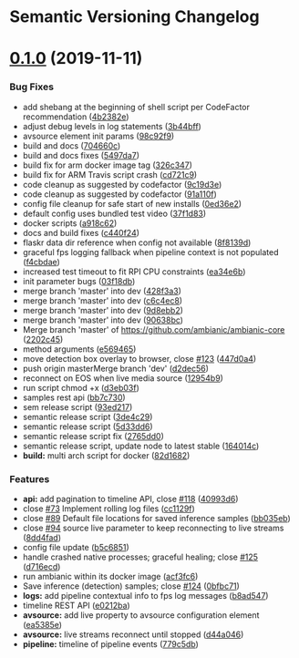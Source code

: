 # Semantic Versioning Changelog

# [0.1.0](https://github.com/ambianic/ambianic-edge/compare/v0.0.4...v0.1.0) (2019-11-11)


### Bug Fixes

* add shebang at the beginning of shell script per CodeFactor recommendation ([4b2382e](https://github.com/ambianic/ambianic-edge/commit/4b2382e2a3d9dc6dc2c24e711d2be8d35b3904cc))
* adjust debug levels in log statements ([3b44bff](https://github.com/ambianic/ambianic-edge/commit/3b44bff3bf814dc662c65c46954804c24d31eb0e))
* avsource element init params ([98c92f9](https://github.com/ambianic/ambianic-edge/commit/98c92f9a8262ddfbcc7e03dc0b3abdd07e469624))
* build and docs ([704660c](https://github.com/ambianic/ambianic-edge/commit/704660cc22ce6ae9b7ebc34dad0f95ee95f10c3a))
* build and docs fixes ([5497da7](https://github.com/ambianic/ambianic-edge/commit/5497da76fcd66d504961c97875c546e93da29cd6))
* build fix for arm docker image tag ([326c347](https://github.com/ambianic/ambianic-edge/commit/326c347f842c4c28c254a8adf882747a329d6dc8))
* build fix for ARM Travis script crash ([cd721c9](https://github.com/ambianic/ambianic-edge/commit/cd721c924824f974721656ac813bfb23ecc8ef33))
* code cleanup as suggested by codefactor ([9c19d3e](https://github.com/ambianic/ambianic-edge/commit/9c19d3e5c7cfc09968f112dd14db08dcfaeefda6))
* code cleanup as suggested by codefactor ([91a110f](https://github.com/ambianic/ambianic-edge/commit/91a110f2c6a70d828a1c93610c33543bf6265830))
* config file cleanup for safe start of new installs ([0ed36e2](https://github.com/ambianic/ambianic-edge/commit/0ed36e2df04db7238d06ac2173de9f9240bde5ee))
* default config uses bundled test video ([37f1d83](https://github.com/ambianic/ambianic-edge/commit/37f1d83414502313a1b9d940fa50a6c46203075c))
* docker scripts ([a918c62](https://github.com/ambianic/ambianic-edge/commit/a918c62e3cad20e06f9159da3150af8d2e830e86))
* docs and build fixes ([c440f24](https://github.com/ambianic/ambianic-edge/commit/c440f24d67a62f745286bdb72b872a0556361314))
* flaskr data dir reference when config not available ([8f8139d](https://github.com/ambianic/ambianic-edge/commit/8f8139d5354af03efe282e3752ec2e5f6d51b737))
* graceful fps logging fallback when pipeline context is not populated ([f4cbdae](https://github.com/ambianic/ambianic-edge/commit/f4cbdae4500cb891160496ad857dd36d9bd4ca8f))
* increased test timeout to fit RPI CPU constraints ([ea34e6b](https://github.com/ambianic/ambianic-edge/commit/ea34e6b1ccf392bdcc2c3caeeb4da2f5163ea527))
* init parameter bugs ([03f18db](https://github.com/ambianic/ambianic-edge/commit/03f18dbb7545444258434ddc6eb5e89b4bd3a9f9))
* merge branch 'master' into dev ([428f3a3](https://github.com/ambianic/ambianic-edge/commit/428f3a3ebcf8243700c67504ab0459c2d7a76520))
* merge branch 'master' into dev ([c6c4ec8](https://github.com/ambianic/ambianic-edge/commit/c6c4ec81a1d24fd60e9511bbf815d931ecebbc4a))
* merge branch 'master' into dev ([9d8ebb2](https://github.com/ambianic/ambianic-edge/commit/9d8ebb27367ef7f3e117229328bf6323d2a7ba63))
* merge branch 'master' into dev ([90638bc](https://github.com/ambianic/ambianic-edge/commit/90638bca2ccc36329794bce659d5ea34f929e567))
* Merge branch 'master' of https://github.com/ambianic/ambianic-core ([2202c45](https://github.com/ambianic/ambianic-edge/commit/2202c45969a43d4f8e95c35859e1ed44be7caa2d))
* method arguments ([e569465](https://github.com/ambianic/ambianic-edge/commit/e569465ceba26a4831e33f6b4c59e69d37009fe6))
* move detection box overlay to browser, close [#123](https://github.com/ambianic/ambianic-edge/issues/123) ([447d0a4](https://github.com/ambianic/ambianic-edge/commit/447d0a4e48b5a81aef7e589ce80cd46f03b5c87f))
* push origin masterMerge branch 'dev' ([d2dec56](https://github.com/ambianic/ambianic-edge/commit/d2dec567b56b5c3d449f5b3ba3ee6fe70c6a9ab1))
* reconnect on EOS when live media source ([12954b9](https://github.com/ambianic/ambianic-edge/commit/12954b9bd0f11eb97830b0b2ec91fa0de1cfdb83))
* run script chmod +x ([d3eb03f](https://github.com/ambianic/ambianic-edge/commit/d3eb03fda972d4b34fd029b7173861a5ffffea6b))
* samples rest api ([bb7c730](https://github.com/ambianic/ambianic-edge/commit/bb7c73026e6f770af0ae1827f599a46277973bcf))
* sem release script ([93ed217](https://github.com/ambianic/ambianic-edge/commit/93ed217fbf4a09e46686d12019b1b5c3f90e46bf))
* semantic release script ([3de4c29](https://github.com/ambianic/ambianic-edge/commit/3de4c2954c3272f6b2e520a8a6e7d15b5add9147))
* semantic release script ([5d33dd6](https://github.com/ambianic/ambianic-edge/commit/5d33dd6ddd9d9273bade62bd910a6a8f3fb25002))
* semantic release script fix ([2765dd0](https://github.com/ambianic/ambianic-edge/commit/2765dd03291cbec318e1a6f6c128162a1170a523))
* semantic release script, update node to latest stable ([164014c](https://github.com/ambianic/ambianic-edge/commit/164014ca58a17a275a8cc70bca1a9886de8b0c77))
* **build:** multi arch script for docker ([82d1682](https://github.com/ambianic/ambianic-edge/commit/82d168293641539ef9979ecbe1935b051c6ac0e4))


### Features

* **api:** add pagination to timeline API, close [#118](https://github.com/ambianic/ambianic-edge/issues/118) ([40993d6](https://github.com/ambianic/ambianic-edge/commit/40993d659be777b88b36f139d8a2bc2782f5b967))
* close [#73](https://github.com/ambianic/ambianic-edge/issues/73) Implement rolling log files ([cc1129f](https://github.com/ambianic/ambianic-edge/commit/cc1129f8a9fdec0803407af53a17ee45790e00d0))
* close [#89](https://github.com/ambianic/ambianic-edge/issues/89) Default file locations for saved inference samples ([bb035eb](https://github.com/ambianic/ambianic-edge/commit/bb035eb626ef4dcba4d6963bf2b43c2dc854ba99))
* close [#94](https://github.com/ambianic/ambianic-edge/issues/94) source live parameter to keep reconnecting to live streams ([8dd4fad](https://github.com/ambianic/ambianic-edge/commit/8dd4fadc43a69af009cbc8b593e6226c3062fcbf))
* config file update ([b5c6851](https://github.com/ambianic/ambianic-edge/commit/b5c6851f11957947563bef4c5f91598555968414))
* handle crashed native processes; graceful healing; close [#125](https://github.com/ambianic/ambianic-edge/issues/125) ([d716ecd](https://github.com/ambianic/ambianic-edge/commit/d716ecd4f9b5a4749b0667cd7d0ade8207e50e1f))
* run ambianic within its docker image ([acf3fc6](https://github.com/ambianic/ambianic-edge/commit/acf3fc67e1a09411068189438a104c2023f52f74))
* Save inference (detection) samples; close [#124](https://github.com/ambianic/ambianic-edge/issues/124) ([0bfbc71](https://github.com/ambianic/ambianic-edge/commit/0bfbc71d1970f0e33dc4e4791dd7a6c2d7696d97))
* **logs:** add pipeline contextual info to fps log messages ([b8ad547](https://github.com/ambianic/ambianic-edge/commit/b8ad547eb1d4e980af5584f3d035fa7d24809d88))
* timeline REST API ([e0212ba](https://github.com/ambianic/ambianic-edge/commit/e0212ba1b22c9477a3682750f062f601e2e7d4c9))
* **avsource:** add live property to avsource configuration element ([ea5385e](https://github.com/ambianic/ambianic-edge/commit/ea5385ebc6f9221d3cc9da568857b7465b7b9e79))
* **avsource:** live streams reconnect until stopped ([d44a046](https://github.com/ambianic/ambianic-edge/commit/d44a046bb3b4a6ca38f8bfdd13fda53daab02de7))
* **pipeline:** timeline of pipeline events ([779c5db](https://github.com/ambianic/ambianic-edge/commit/779c5db49547238f31c71264b642386037df8923))

